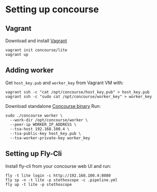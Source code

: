 # Setting up concourse
## Vagrant
Download and install [Vagrant](https://www.vagrantup.com/)

```
vagrant init concourse/lite
vagrant up
```

## Adding worker
Get `host_key.pub` and `worker_key` from Vagrant VM with:
```
vagrant ssh -c "cat /opt/concourse/host_key.pub" > host_key.pub
vagrant ssh -c "sudo cat /opt/concourse/worker_key" > worker_key
```
Download standalone [Concourse binary](http://concourse.ci/binaries.html)
Run:

```
sudo ./concourse worker \
  --work-dir /opt/concourse/worker \
  --peer-ip WORKER_IP_ADDRESS \
  --tsa-host 192.168.100.4 \
  --tsa-public-key host_key.pub \
  --tsa-worker-private-key worker_key
```

## Setting up Fly-Cli
Install fly-cli from your concourse web UI and run:
```
fly -t lite login -c http://192.168.100.4:8080
fly sp -n -t lite -p stethoscope -c .pipeline.yml
fly up -t lite -p stethoscope
```
